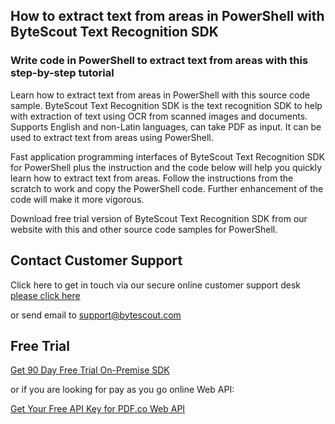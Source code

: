 ## How to extract text from areas in PowerShell with ByteScout Text Recognition SDK

### Write code in PowerShell to extract text from areas with this step-by-step tutorial

Learn how to extract text from areas in PowerShell with this source code sample. ByteScout Text Recognition SDK is the text recognition SDK to help with extraction of text using OCR from scanned images and documents. Supports English and non-Latin languages, can take PDF as input. It can be used to extract text from areas using PowerShell.

Fast application programming interfaces of ByteScout Text Recognition SDK for PowerShell plus the instruction and the code below will help you quickly learn how to extract text from areas. Follow the instructions from the scratch to work and copy the PowerShell code. Further enhancement of the code will make it more vigorous.

Download free trial version of ByteScout Text Recognition SDK from our website with this and other source code samples for PowerShell.

## Contact Customer Support

Click here to get in touch via our secure online customer support desk [please click here](https://bytescout.zendesk.com/hc/en-us/requests/new?subject=ByteScout%20Text%20Recognition%20SDK%20Question)

or send email to [support@bytescout.com](mailto:support@bytescout.com?subject=ByteScout%20Text%20Recognition%20SDK%20Question) 

## Free Trial

[Get 90 Day Free Trial On-Premise SDK](https://bytescout.com/download/web-installer?utm_source=github-readme)

or if you are looking for pay as you go online Web API:

[Get Your Free API Key for PDF.co Web API](https://pdf.co/documentation/api?utm_source=github-readme)